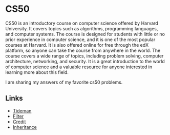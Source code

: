 
# CS50

CS50 is an introductory course on computer science offered by Harvard University. It covers topics such as algorithms, programming languages, and computer systems. The course is designed for students with little or no prior experience in computer science, and it is one of the most popular courses at Harvard. It is also offered online for free through the edX platform, so anyone can take the course from anywhere in the world. The course covers a wide range of topics, including problem solving, computer architecture, networking, and security. It is a great introduction to the world of computer science and a valuable resource for anyone interested in learning more about this field.

I am sharing my answers of my favorite cs50 problems.

## Links
 - [Tideman](https://cs50.harvard.edu/x/2022/psets/3/tideman/)
 - [Filter](https://cs50.harvard.edu/x/2022/psets/4/filter/more/)
 - [Credit](https://cs50.harvard.edu/x/2022/psets/1/credit/)
 - [Inheritance](https://cs50.harvard.edu/x/2022/labs/5/)
